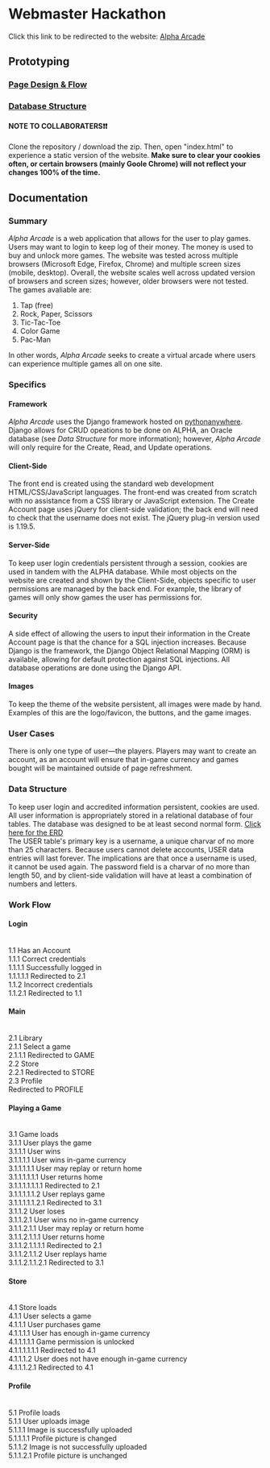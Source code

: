 # Webmaster Hackathon
Click this link to be redirected to the website: [Alpha Arcade](http://alexbrahos.pythonanywhere.com/)

## Prototyping
### [Page Design & Flow](https://indiana-my.sharepoint.com/:p:/g/personal/gtnguyen_iu_edu/EXiy6fiQHO5Kk-9V8cNp_3sBMFEhdBp_koodIPwh8Hpe1A?e=6vHVMn)
### [Database Structure](https://github.com/alexbrahos/Webmaster_Hackathon/blob/main/erd.jpg)
#### NOTE TO COLLABORATERS❗️❗️
Clone the repository / download the zip. Then, open "index.html" to experience a static version of the website. 
**Make sure to clear your cookies often, or certain browsers (mainly Goole Chrome) will not reflect your changes 100% of the time.**

## Documentation 
### Summary
*Alpha Arcade* is a web application that allows for the user to play games. Users may want to login to keep log of their money. The money is used to buy and unlock more games. The website was tested across multiple browsers (Microsoft Edge, Firefox, Chrome) and multiple screen sizes (mobile, desktop). Overall, the website scales well across updated version of browsers and screen sizes; however, older browsers were not tested. 
<br>
The games avaliable are:
1. Tap (free)
2. Rock, Paper, Scissors
3. Tic-Tac-Toe
4. Color Game
5. Pac-Man

In other words, *Alpha Arcade* seeks to create a virtual arcade where users can experience multiple games all on one site. 

###  Specifics
#### Framework
*Alpha Arcade* uses the Django framework hosted on [pythonanywhere](https://www.pythonanywhere.com/). Django allows for CRUD opeations to be done on ALPHA, an Oracle database (see *Data Structure* for more information); however, *Alpha Arcade* will only require for the Create, Read, and Update operations. 
#### Client-Side
The front end is created using the standard web development HTML/CSS/JavaScript languages. The front-end was created from scratch with no assistance from a CSS library or JavaScript extension. The Create Account page uses jQuery for client-side validation; the back end will need to check that the username does not exist.
The jQuery plug-in version used is 1.19.5.
#### Server-Side
To keep user login credentials persistent through a session, cookies are used in tandem with the ALPHA database. While most objects on the website are created and shown by the Client-Side, objects specific to user permissions are managed by the back end. For example, the library of games will only show games the user has permissions for.
#### Security
A side effect of allowing the users to input their information in the Create Account page is that the chance for a SQL injection increases. Because Django is the framework, the Django Object Relational Mapping (ORM) is available, allowing for default protection against SQL injections. All database operations are done using the Django API.
#### Images 
To keep the theme of the website persistent, all images were made by hand. Examples of this are the logo/favicon, the buttons, and the game images.
<br>
### User Cases
There is only one type of user—the players. Players may want to create an account, as an account will ensure that in-game currency and games bought will be maintained outside of page refreshment. 

### Data Structure
To keep user login and accredited information persistent, cookies are used. All user information is appropriately stored in a relational database of four tables. The database was designed to be at least second normal form. [Click here for the ERD](https://github.com/alexbrahos/Webmaster_Hackathon/blob/main/erd.jpg)
<br>
The USER table's primary key is a username, a unique charvar of no more than 25 characters. Because users cannot delete accounts, USER data entries will last forever. The implications are that once a username is used, it cannot be used again. The password field is a charvar of no more than length 50, and by client-side validation will have at least a combination of numbers and letters. 

### Work Flow 
#### Login 
<br>1.1 Has an Account
<br>1.1.1 Correct credentials 
<br>1.1.1.1 Successfully logged in
<br>1.1.1.1.1 Redirected to 2.1
<br>1.1.2 Incorrect credentials 
<br>1.1.2.1 Redirected to 1.1
#### Main
<br>2.1 Library
<br>2.1.1 Select a game
<br>2.1.1.1 Redirected to GAME
<br>2.2 Store
<br>2.2.1 Redirected to STORE
<br>2.3 Profile
<br> Redirected to PROFILE
#### Playing a Game 
<br>3.1 Game loads 
<br>3.1.1 User plays the game 
<br>3.1.1.1 User wins
<br>3.1.1.1.1 User wins in-game currency 
<br>3.1.1.1.1.1 User may replay or return home
<br>3.1.1.1.1.1.1 User returns home
<br>3.1.1.1.1.1.1.1 Redirected to 2.1
<br>3.1.1.1.1.1.2 User replays game
<br>3.1.1.1.1.1.2.1 Redirected to 3.1
<br>3.1.1.2 User loses
<br>3.1.1.2.1 User wins no in-game currency
<br>3.1.1.2.1.1 User may replay or return home 
<br>3.1.1.2.1.1.1 User returns home
<br>3.1.1.2.1.1.1.1 Redirected to 2.1
<br>3.1.1.2.1.1.2 User replays hame
<br>3.1.1.2.1.1.2.1 Redirected to 3.1
#### Store
<br>4.1 Store loads
<br>4.1.1 User selects a game
<br>4.1.1.1 User purchases game 
<br>4.1.1.1.1 User has enough in-game currency
<br>4.1.1.1.1.1 Game permission is unlocked
<br>4.1.1.1.1.1.1 Redirected to 4.1
<br>4.1.1.1.2 User does not have enough in-game currency
<br>4.1.1.1.2.1 Redirected to 4.1
#### Profile 
<br>5.1 Profile loads
<br>5.1.1 User uploads image 
<br>5.1.1.1 Image is successfully uploaded 
<br>5.1.1.1.1 Profile picture is changed 
<br>5.1.1.2 Image is not successfully uploaded 
<br>5.1.1.2.1 Profile picture is unchanged
